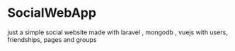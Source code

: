 # SocialWebApp
just a simple social website made with laravel , mongodb , vuejs 
with users, friendships, pages and groups 
